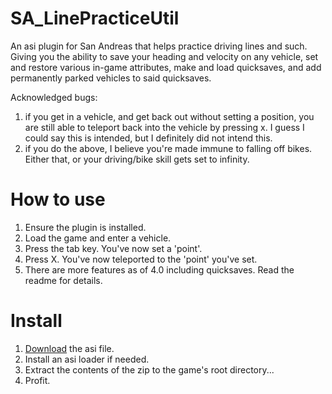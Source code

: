 # SA_LinePracticeUtil
An asi plugin for San Andreas that helps practice driving lines and such. Giving you the ability to save your heading and velocity on any vehicle, set and restore various in-game attributes, make and load quicksaves, and add permanently parked vehicles to said quicksaves.

Acknowledged bugs:
1. if you get in a vehicle, and get back out without setting a position, you are still able to teleport back into the vehicle by pressing x. I guess I could say this is intended, but I definitely did not intend this.
2. if you do the above, I believe you're made immune to falling off bikes. Either that, or your driving/bike skill gets set to infinity.

# How to use
1. Ensure the plugin is installed.
2. Load the game and enter a vehicle.
3. Press the tab key. You've now set a 'point'.
4. Press X. You've now teleported to the 'point' you've set.
5. There are more features as of 4.0 including quicksaves. Read the readme for details.

# Install
1. [Download](https://github.com/yuyumta/SA_LinePracticeUtil/releases/download/4.0/SA_practice_utility.zip) the asi file.
2. Install an asi loader if needed.
3. Extract the contents of the zip to the game's root directory...
4. Profit.
